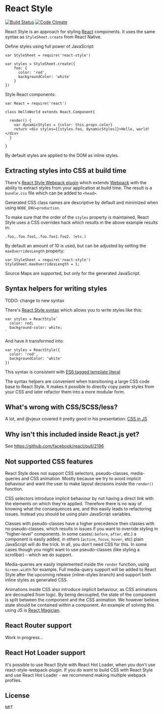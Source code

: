 # React Style

[![Build Status](https://travis-ci.org/js-next/react-style.svg?branch=master)](https://travis-ci.org/js-next/react-style)
[![Code Climate](https://codeclimate.com/github/js-next/react-style/badges/gpa.svg)](https://codeclimate.com/github/js-next/react-style)

React Style is an approach for styling [React][] components. It uses the same
syntax as `StyleSheet.create` from React Native.

Define styles using full power of JavaScript:

    var StyleSheet = require('react-style')

    var styles = StyleSheet.create({
        foo: {
          color: 'red',
          backgroundColor: 'white'
        }
    })

Style React components:

    var React = require('react')

    class HelloWorld extends React.Component{

      render() {
        var dynamicStyles = {color: this.props.color}
        return <div styles={[styles.foo, dynamicStyles]}>Hello, world!</div>
      }

    }

By default styles are applied to the DOM as inline styles.

## Extracting styles into CSS at build time

There's [React Style Webpack plugin][] which extends [Webpack][] with the
ability to extract styles from your application at build time. The result is a
`bundle.css` file which can be added to `<head>`.

Generated CSS class names are descriptive by default and minimized when using
`NODE_ENV=production`.

To make sure that the order of the `styles` property is maintained, React Style
uses a CSS overrides hack which results in the above example results in:

    .foo,.foo.foo1,.foo.foo1.foo2. (etc.)

By default an amount of 10 is used, but can be adjusted by setting the
`maxOverridesLength` property:

    var StyleSheet = require('react-style')
    StyleSheet.maxOverridesLength = 1;

Source Maps are supported, but only for the generated JavaScript.

## Syntax helpers for writing styles

TODO: change to new syntax

There's [React Style syntax][] which allows you to write styles like this:

    var styles = ReactStyle`
      color: red;
      background-color: white;
    `

And have it transformed into:

    var styles = ReactStyle({
      color: 'red',
      backgroundColor: 'white'
    })

This syntax is consistent with [ES6 tagged template literal][es6-templ]

The syntax helpers are convenient when transitioning a large CSS
code base to React Style. It makes it possible to directly copy paste styles 
from your CSS and later refactor them into a more modular form.

## What's wrong with CSS/SCSS/less?
A lot, and @vjeux covered it pretty good in his presentation: [CSS in JS][css-in-js]

## Why isn't this included inside React.js yet?
See https://github.com/facebook/react/pull/2196

## Not supported CSS features

React Style does not support CSS selectors, pseudo-classes, media-queries
and CSS animation. Mostly because we try to avoid implicit behaviour and
want the user to make layout decisions inside the `render()` function.

CSS selectors introduce implicit behaviour by not having a direct link with
the elements on which they're applied. Therefore there is no way of knowing
what the consequences are, and this easily leads to refactoring issues. Instead
you should be using plain JavaScript variables.

Classes with pseudo-classes have a higher precedence then classes with no
pseudo-classes, which results in issues if you want to override styling in
"higher-level" components. In some cases(`:before`, `after`, etc.) a component
is easily added, in others (`active`, `focus`, `hover`, etc) plain JavaScript
will do the trick. In all, you don't need CSS for this. In some cases though
you might want to use pseudo-classes (like styling a scrollbar) - which we do
support.

Media-queries are easily implemented inside the `render` function, using
`Screen.width` for example. Full media-query support will be added to React 
Style after the upcoming release (inline-styles branch) and support both 
inline styles as generated CSS.

Animations inside CSS also introduce implicit behaviour, as CSS animations are
decoupled from logic. By being decoupled, the state of the component is split
between the component and the CSS animation. We however believe state should be
contained within a component. An example of solving this using JS is [React 
Magician][react-magician].

## React Router support

Work in progress...

## React Hot Loader support

It's possible to use React Style with React Hot Loader, when you don't use
react-style-webpack-plugin. If you do want to build CSS with React Style and
use React Hot Loader - we recommend making multiple webpack profiles.

License
---
MIT

[Webpack]: https://webpack.github.io
[React]: https://facebook.github.io/react/
[React Style Webpack plugin]: https://github.com/js-next/react-style-webpack-plugin
[React Style syntax]: https://github.com/js-next/react-style-syntax
[es6-templ]: http://tc39wiki.calculist.org/es6/template-strings/
[css-in-js]: https://speakerdeck.com/vjeux/react-css-in-js
[react-magician]: https://github.com/SanderSpies/react-magician
